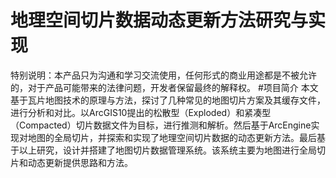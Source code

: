 # 地理空间切片数据动态更新方法研究与实现 
特别说明：本产品只为沟通和学习交流使用，任何形式的商业用途都是不被允许的，对于产品可能带来的法律问题，开发者保留最终的解释权。
#项目简介
本文基于瓦片地图技术的原理与方法，探讨了几种常见的地图切片方案及其缓存文件，进行分析和对比。以ArcGIS10提出的松散型（Exploded）和紧凑型（Compacted）切片数据文件为目标，进行推测和解析。然后基于ArcEngine实现对地图的全局切片，并探索和实现了地理空间切片数据的动态更新方法。最后基于以上研究，设计并搭建了地图切片数据管理系统。该系统主要为地图进行全局切片和动态更新提供思路和方法。
